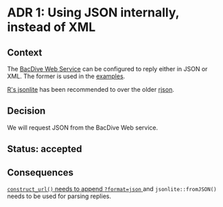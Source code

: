 # ADR 1: Using JSON internally, instead of XML


## Context 

The [BacDive Web Service](https://bacdive.dsmz.de/api/bacdive/) can be configured to reply either in JSON or XML. The former is used in the [examples](https://bacdive.dsmz.de/api/bacdive/example/).

[R's jsonlite](https://cran.r-project.org/package=jsonlite) has been recommended to over the older [rjson](https://cran.r-project.org/package=rjson).


## Decision 

We will request JSON from the BacDive Web service.


## Status: accepted


## Consequences

[`construct_url()` needs to append `?format=json`
](https://tibhannover.github.io/BacDiveR/reference/construct_url.html) 
and `jsonlite::fromJSON()` needs to be used for parsing replies.
